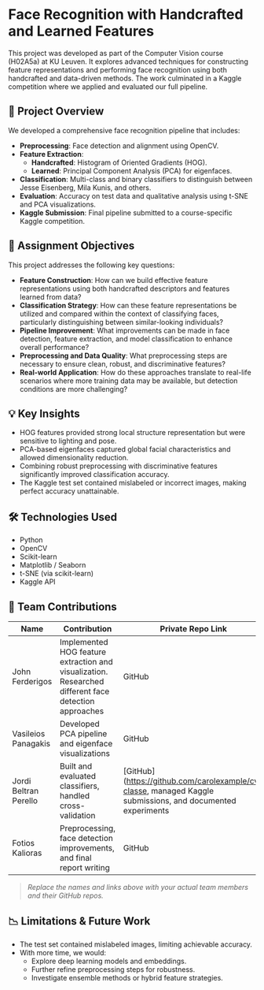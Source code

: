 # Face Recognition with Handcrafted and Learned Features

This project was developed as part of the Computer Vision course (H02A5a) at KU Leuven. It explores advanced techniques for constructing feature representations and performing face recognition using both handcrafted and data-driven methods. The work culminated in a Kaggle competition where we applied and evaluated our full pipeline.

## 📁 Project Overview

We developed a comprehensive face recognition pipeline that includes:

- **Preprocessing**: Face detection and alignment using OpenCV.
- **Feature Extraction**:
  - **Handcrafted**: Histogram of Oriented Gradients (HOG).
  - **Learned**: Principal Component Analysis (PCA) for eigenfaces.
- **Classification**: Multi-class and binary classifiers to distinguish between Jesse Eisenberg, Mila Kunis, and others.
- **Evaluation**: Accuracy on test data and qualitative analysis using t-SNE and PCA visualizations.
- **Kaggle Submission**: Final pipeline submitted to a course-specific Kaggle competition.

## 🧠 Assignment Objectives

This project addresses the following key questions:

- **Feature Construction**: How can we build effective feature representations using both handcrafted descriptors and features learned from data?
- **Classification Strategy**: How can these feature representations be utilized and compared within the context of classifying faces, particularly distinguishing between similar-looking individuals?
- **Pipeline Improvement**: What improvements can be made in face detection, feature extraction, and model classification to enhance overall performance?
- **Preprocessing and Data Quality**: What preprocessing steps are necessary to ensure clean, robust, and discriminative features?
- **Real-world Application**: How do these approaches translate to real-life scenarios where more training data may be available, but detection conditions are more challenging?

## 💡 Key Insights

- HOG features provided strong local structure representation but were sensitive to lighting and pose.
- PCA-based eigenfaces captured global facial characteristics and allowed dimensionality reduction.
- Combining robust preprocessing with discriminative features significantly improved classification accuracy.
- The Kaggle test set contained mislabeled or incorrect images, making perfect accuracy unattainable.

## 🛠️ Technologies Used

- Python
- OpenCV
- Scikit-learn
- Matplotlib / Seaborn
- t-SNE (via scikit-learn)
- Kaggle API

## 👥 Team Contributions

| Name              | Contribution                                                                 | Private Repo Link |
|-------------------|------------------------------------------------------------------------------|-------------------|
| John Ferderigos     | Implemented HOG feature extraction and visualization. Researched different face detection approaches                         | GitHub |
| Vasileios Panagakis       | Developed PCA pipeline and eigenface visualizations                          | GitHub |
| Jordi Beltran Perello     | Built and evaluated classifiers, handled cross-validation                    | [GitHub](https://github.com/carolexample/cv-classe, managed Kaggle submissions, and documented experiments  | GitHub |
| Fotios Kalioras      | Preprocessing, face detection improvements, and final report writing         | GitHub |

> _Replace the names and links above with your actual team members and their GitHub repos._

## 📉 Limitations & Future Work

- The test set contained mislabeled images, limiting achievable accuracy.
- With more time, we would:
  - Explore deep learning models and embeddings.
  - Further refine preprocessing steps for robustness.
  - Investigate ensemble methods or hybrid feature strategies.
